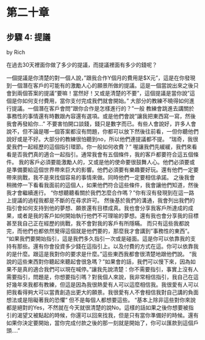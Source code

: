 # 第二十章

## 步驟 4: 提議

by Rich

在過去30天裡面你做了多少的提議，而提議裡面有多少的錢呢？

一個提議是你清楚的對一個人說，”跟我合作Y個月的費用是$X元”，這是在你發現到一個潛在客戶的可能有的激勵人心的願景所做的提議。這是一個當說出來之後只會到兩個答案的提議”要嘛！當然好！又或是清楚的不要”，這個提議是當你說”這個是你如何支付費用，當你支付完成我們就會開始。”
大部分的教練不曉得如何進行提議。一個潛在客戶會問”跟你合作是怎樣進行的？”一般
教練會跳進去講關於事務性的事情還有時數跟內容還有選項。或是他們會說”讓我把東西寫一寫，然後我會再發給你...”
不要害怕開口談錢，錢只是數字而已。有些人會說好，許多人會說不，但不論是哪一個答案都沒有問題，你都可以放下然後往前看，一但你聽他們說好或是不好。大部分的教練很怕聽到no，所以他們連提議都不提。
“瑞奇，我很愛我們一起經歷的這個指引環節。你一般如何收費？” 喔讓我們先緩緩，我們來看看是否我們真的適合一起指引。通常我會有五個條件，我的客戶都要符合這五個條件。
我的客戶必須要能激勵人的，又或是他的使命要很鼓舞人心。他們必須要或是準備要給這個世界帶來巨大的影響。他們必須要有樂趣要好玩。還有他們一定要帶來挑戰，我不是來找個容易的事情來做。同時他們一定要相信承諾。 之後我會稍微停一下看看我面前的這個人，如果他們符合這些條件，我會讓他們知道，然後我才會繼續進行。
“你想聽聽看關於我們怎麼合作嗎？”你有沒有發現到在這一路上提議的過程我都是不斷的在尋求許可。
然後基於我們的溝通，我會列出我們的指引會如何支持到他的夢想、願景還有目標成真。我也會分享我客戶所達成的成果，或者是我的客戶如何開始執行他們不可理喻的夢想。還有我也會分享我的目標甚至我自己正在經歷的挑戰，我不會對我的客戶有所隱瞞。
而只有這些我都說完，而他們也都依然覺得這個就是他們要的，那麼我才會講到”事務性的東西”。
“如果我們要開始指引，這是我們多久指引一次或是碰面。這是你可以依靠我的支持有那些。還有你會投資多少錢在這指引上。以及付費的方式在這。你可以依靠我的是什麼。跟這是我對你的要求是什麼。”這些東西我都會很清楚地跟他們說。
“我說的這些東西對你聽起來聽起會很急嗎？”如果會的話，我們可以慢下來，因為如果不是真的適合我們可以現在喊停。”讓我先說清楚：你不需要指引，事實上沒有人需要指引，問題是，你想要指引嗎？對我個人來說，我非常相信指引，我自己在這好幾年來我都有教練，但這是因為我很熱愛有人可以這麼相信我。我很愛有人可以把我看得夠大可以當責創造出更大的願景。我很愛有人不會相信我對自己講的負面想法或是阻礙著我的恐懼” 但不是每個人都想要這些。
“基本上除非這些對你來說都是絕對的Yes，不然就在今天就很清楚的說No。這樣的話如果之後你想要被指引的渴望又被點起的時候，你還可以回來找我，但是只有當你準備好的時候。還有如果你決定要開始，當你完成付款之後的那一刻就是開始了，你可以匯款到這個戶頭....”
